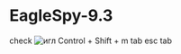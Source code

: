 # EagleSpy-9.3
check
![игл](https://github.com/user-attachments/assets/5fc8da0e-c12c-47f1-ae42-f053d682500d)
Control + Shift + m
tab
esc
tab
